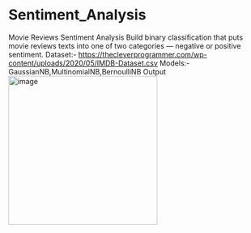 # Sentiment_Analysis
Movie Reviews Sentiment Analysis
Build binary classification that puts movie reviews texts into one of two categories — negative or positive sentiment. 
Dataset:- https://thecleverprogrammer.com/wp-content/uploads/2020/05/IMDB-Dataset.csv
Models:- GaussianNB,MultinomialNB,BernoulliNB
Output
<img width="294" alt="image" src="https://github.com/VipinaBhaskar/Sentiment_Analysis/assets/76246222/970e62f7-da82-4936-9162-da40a7b1b52e">


